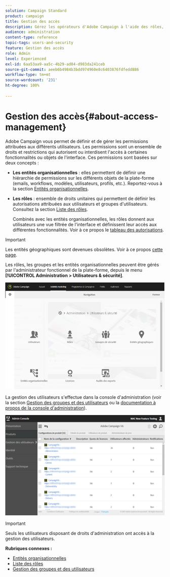 ```yaml
---
solution: Campaign Standard
product: campaign
title: Gestion des accès
description: Gérez les opérateurs d'Adobe Campaign à l'aide des rôles, des groupes et des entités organisationnelles.
audience: administration
content-type: reference
topic-tags: users-and-security
feature: Gestion des accès
role: Admin
level: Experienced
exl-id: 6aa53aa9-aa5c-4b29-ad84-d983da241ceb
source-git-commit: aeeb6b4984b3bdd974960e8c6403876fdfedd886
workflow-type: tm+mt
source-wordcount: '231'
ht-degree: 100%

---
```


# Gestion des accès{#about-access-management}

Adobe Campaign vous permet de définir et de gérer les permissions attribuées aux différents utilisateurs. Les permissions sont un ensemble de droits et restrictions qui autorisent ou interdisent l&#39;accès à certaines fonctionnalités ou objets de l&#39;interface. Ces permissions sont basées sur deux concepts :

* **Les entités organisationnelles** : elles permettent de définir une hiérarchie de permissions sur les différents objets de la plate-forme (emails, workflows, modèles, utilisateurs, profils, etc.). Reportez-vous à la section [Entités organisationnelles](../../administration/using/organizational-units.md).
* **Les rôles** : ensemble de droits unitaires qui permettent de définir les autorisations attribuées aux utilisateurs et groupes d&#39;utilisateurs. Consultez la section [Liste des rôles](../../administration/using/list-of-roles.md).

   Combinés avec les entités organisationnelles, les rôles donnent aux utilisateurs une vue filtrée de l&#39;interface et définissent leur accès aux différentes fonctionnalités. Voir à ce propos le [tableau des autorisations](../../administration/using/list-of-roles.md).

>[!IMPORTANT]
>
>Les entités géographiques sont devenues obsolètes. Voir à ce propos [cette page](../../rn/using/deprecated-features.md).

Les rôles, les groupes et les entités organisationnelles peuvent être gérés par l&#39;administrateur fonctionnel de la plate-forme, depuis le menu **[!UICONTROL Administration > Utilisateurs &amp; sécurité]**.

![](assets/user_management_1.png)

La gestion des utilisateurs s&#39;effectue dans la console d&#39;administration (voir la section [Gestion des groupes et des utilisateurs](../../administration/using/managing-groups-and-users.md) ou la [documentation à propos de la console d&#39;administration](https://helpx.adobe.com/fr/enterprise/managing/user-guide.html)).

![](assets/user_management_6.png)

>[!IMPORTANT]
>
>Seuls les utilisateurs disposant de droits d&#39;administration ont accès à la gestion des utilisateurs.

**Rubriques connexes :**

* [Entités organisationnelles](../../administration/using/organizational-units.md)
* [Liste des rôles](../../administration/using/list-of-roles.md)
* [Gestion des groupes et des utilisateurs](../../administration/using/managing-groups-and-users.md)
